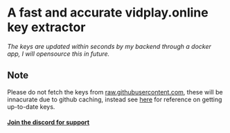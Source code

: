 # A fast and accurate vidplay.online key extractor
*The keys are updated within seconds by my backend through a docker app, I will opensource this in future.*

## Note
Please do not fetch the keys from [raw.githubusercontent.com](https://raw.githubusercontent.com/Ciarands/vidsrc-keys/main/keys.json), these will be innacurate due to github caching, instead see [here](https://github.com/Ciarands/vidsrc-to-resolver/blob/95a90e2fb6143bfbd9af117337fb93a3e9bb0765/sources/vidplay.py#L33-L51) for reference on getting up-to-date keys.

#### [Join the discord for support](https://discord.gg/z2r8e8neQ7)
